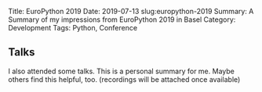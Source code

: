 Title: EuroPython 2019
Date: 2019-07-13
slug:europython-2019
Summary: A Summary of my impressions from EuroPython 2019 in Basel
Category: Development
Tags: Python, Conference



## Talks
I also attended some talks. This is a personal summary for me. Maybe others find this helpful, too.
(recordings will be attached once available)

<!--

### Samuel Colvin - Python's Parallel Programming Possibilities - 4 levels of concurrency 

### Petr Stehlík - The dos and don'ts of task queues

### Cheuk Ho - Do we have a diversity problem in Python community?

### Miroslav Šedivý -  A day has only 24± hours

### Paul Everitt - Python 1994

### Daniele Procida - The world's cheapest, simplest plotter

### Raphael Pierzina - Advanced pytest

### Mario Corchero - Exceptional Exceptions

### Keynote - Luba Elliott - AI in Contemporary Art

### Keynote - Victor Stinner - Python Performance: Past, Present and Future

### Lynn Root - Advanced asyncio: Solving Real-world Production Problems

### Radoslav Georgiev - Software patterns for productive teams

### Anastasiia Tymoshchuk - The Agile comedy: from hell to paradise
-->
